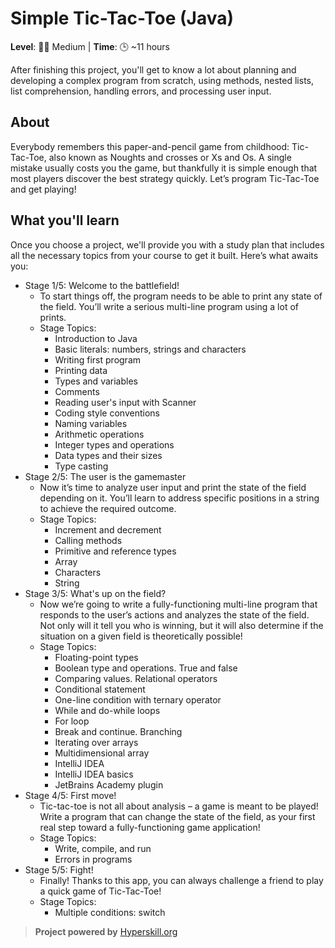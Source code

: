 # Simple Tic-Tac-Toe (Java)
**Level**: 🌟🌟 Medium | **Time**: 🕒 ~11 hours

After finishing this project, you'll get to know a lot about planning and developing a complex program from scratch, 
using methods, nested lists, list comprehension, handling errors, and processing user input.

## About
Everybody remembers this paper-and-pencil game from childhood: Tic-Tac-Toe, also known as Noughts and crosses or Xs and 
Os.  A single mistake usually costs you the game, but thankfully it is simple enough that most players discover the best 
strategy quickly. Let’s program Tic-Tac-Toe and get playing!

## What you'll learn
Once you choose a project, we'll provide you with a study plan that includes all the necessary topics from your course 
to get it built. Here’s what awaits you:

* Stage 1/5: Welcome to the battlefield!
  * To start things off, the program needs to be able to print any state of the field. You’ll write a serious multi-line 
    program using a lot of prints.
  * Stage Topics:
    * Introduction to Java
    * Basic literals: numbers, strings and characters
    * Writing first program
    * Printing data
    * Types and variables
    * Comments
    * Reading user's input with Scanner
    * Coding style conventions
    * Naming variables
    * Arithmetic operations
    * Integer types and operations
    * Data types and their sizes
    * Type casting
* Stage 2/5: The user is the gamemaster
  * Now it’s time to analyze user input and print the state of the field depending on it. You’ll learn to address 
    specific positions in a string to achieve the required outcome.
  * Stage Topics:
    * Increment and decrement
    * Calling methods
    * Primitive and reference types
    * Array
    * Characters
    * String
* Stage 3/5: What's up on the field?
  * Now we’re going to write a fully-functioning multi-line program that responds to the user’s actions and analyzes the 
    state of the field. Not only will it tell you who is winning, but it will also determine if the situation on a given 
    field is theoretically possible!
  * Stage Topics:
    * Floating-point types
    * Boolean type and operations. True and false
    * Comparing values. Relational operators
    * Conditional statement
    * One-line condition with ternary operator
    * While and do-while loops
    * For loop
    * Break and continue. Branching
    * Iterating over arrays
    * Multidimensional array
    * IntelliJ IDEA
    * IntelliJ IDEA basics
    * JetBrains Academy plugin
* Stage 4/5: First move!
  * Tic-tac-toe is not all about analysis – a game is meant to be played! Write a program that can change the state of 
    the field, as your first real step toward a fully-functioning game application!
  * Stage Topics:
    * Write, compile, and run
    * Errors in programs
* Stage 5/5: Fight!
  * Finally! Thanks to this app, you can always challenge a friend to play a quick game of Tic-Tac-Toe!
  * Stage Topics:
    * Multiple conditions: switch

> **Project powered by** [Hyperskill.org](https://hyperskill.org/projects/48?track=8)